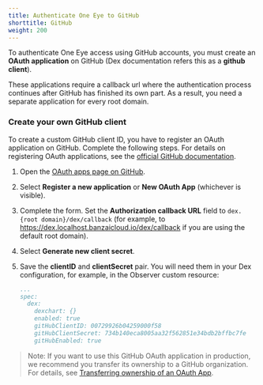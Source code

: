 ```yaml
---
title: Authenticate One Eye to GitHub
shorttitle: GitHub
weight: 200
---
```


<!-- FIXME a config resz igazabol hianyzik ebbol -->

To authenticate One Eye access using GitHub accounts, you must create an **OAuth application** on GitHub (Dex documentation refers this as a **github client**).

These applications require a callback url where the authentication process continues after GitHub has finished its own part. As a result, you need a separate application for every root domain.

### Create your own GitHub client

To create a custom GitHub client ID, you have to register an OAuth application on GitHub. Complete the following steps. For details on registering OAuth applications, see the [official GitHub documentation](https://docs.github.com/en/developers/apps/creating-an-oauth-app).

1. Open the [OAuth apps page on GitHub](https://github.com/settings/developers).
1. Select **Register a new application** or **New OAuth App** (whichever is visible).
1. Complete the form. Set the **Authorization callback URL** field to `dex.{root domain}/dex/callback` (for example, to https://dex.localhost.banzaicloud.io/dex/callback if you are using the default root domain).
1. Select **Generate new client secret**.
1. Save the **clientID** and **clientSecret** pair. You will need them in your Dex configuration, for example, in the Observer custom resource:

    ```yaml
    ...
    spec:
      dex:
        dexchart: {}
        enabled: true
        gitHubClientID: 00729926b04259000f58
        gitHubClientSecret: 734b140eca8005aa32f562851e34bdb2bffbc7fe
        gitHubEnabled: true
    ```

> Note: If you want to use this GitHub OAuth application in production, we recommend you transfer its ownership to a GitHub organization. For details, see [Transferring ownership of an OAuth App](https://docs.github.com/en/developers/apps/transferring-ownership-of-an-oauth-app).

